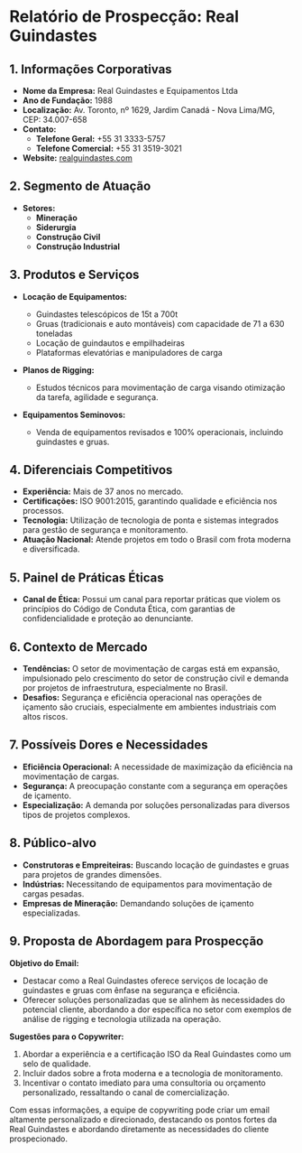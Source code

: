 # Relatório de Prospecção: Real Guindastes

## 1. Informações Corporativas
- **Nome da Empresa:** Real Guindastes e Equipamentos Ltda
- **Ano de Fundação:** 1988
- **Localização:** Av. Toronto, nº 1629, Jardim Canadá - Nova Lima/MG, CEP: 34.007-658
- **Contato:**
  - **Telefone Geral:** +55 31 3333-5757
  - **Telefone Comercial:** +55 31 3519-3021
- **Website:** [realguindastes.com](http://www.realguindastes.com)

## 2. Segmento de Atuação
- **Setores:**
  - **Mineração**
  - **Siderurgia**
  - **Construção Civil**
  - **Construção Industrial**
  
## 3. Produtos e Serviços
- **Locação de Equipamentos:**
  - Guindastes telescópicos de 15t a 700t
  - Gruas (tradicionais e auto montáveis) com capacidade de 71 a 630 toneladas
  - Locação de guindautos e empilhadeiras
  - Plataformas elevatórias e manipuladores de carga

- **Planos de Rigging:**
  - Estudos técnicos para movimentação de carga visando otimização da tarefa, agilidade e segurança.

- **Equipamentos Seminovos:**
  - Venda de equipamentos revisados e 100% operacionais, incluindo guindastes e gruas.

## 4. Diferenciais Competitivos
- **Experiência:** Mais de 37 anos no mercado.
- **Certificações:** ISO 9001:2015, garantindo qualidade e eficiência nos processos.
- **Tecnologia:** Utilização de tecnologia de ponta e sistemas integrados para gestão de segurança e monitoramento.
- **Atuação Nacional:** Atende projetos em todo o Brasil com frota moderna e diversificada.

## 5. Painel de Práticas Éticas
- **Canal de Ética:** Possui um canal para reportar práticas que violem os princípios do Código de Conduta Ética, com garantias de confidencialidade e proteção ao denunciante.

## 6. Contexto de Mercado
- **Tendências:** O setor de movimentação de cargas está em expansão, impulsionado pelo crescimento do setor de construção civil e demanda por projetos de infraestrutura, especialmente no Brasil.
- **Desafios:** Segurança e eficiência operacional nas operações de içamento são cruciais, especialmente em ambientes industriais com altos riscos.

## 7. Possíveis Dores e Necessidades
- **Eficiência Operacional:** A necessidade de maximização da eficiência na movimentação de cargas.
- **Segurança:** A preocupação constante com a segurança em operações de içamento.
- **Especialização:** A demanda por soluções personalizadas para diversos tipos de projetos complexos.

## 8. Público-alvo
- **Construtoras e Empreiteiras:** Buscando locação de guindastes e gruas para projetos de grandes dimensões.
- **Indústrias:** Necessitando de equipamentos para movimentação de cargas pesadas.
- **Empresas de Mineração:** Demandando soluções de içamento especializadas.

## 9. Proposta de Abordagem para Prospecção
**Objetivo do Email:**
- Destacar como a Real Guindastes oferece serviços de locação de guindastes e gruas com ênfase na segurança e eficiência.
- Oferecer soluções personalizadas que se alinhem às necessidades do potencial cliente, abordando a dor específica no setor com exemplos de análise de rigging e tecnologia utilizada na operação.
  
**Sugestões para o Copywriter:**
1. Abordar a experiência e a certificação ISO da Real Guindastes como um selo de qualidade.
2. Incluir dados sobre a frota moderna e a tecnologia de monitoramento.
3. Incentivar o contato imediato para uma consultoria ou orçamento personalizado, ressaltando o canal de comercialização.

Com essas informações, a equipe de copywriting pode criar um email altamente personalizado e direcionado, destacando os pontos fortes da Real Guindastes e abordando diretamente as necessidades do cliente prospecionado.